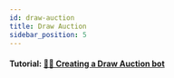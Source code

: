 ```yaml
---
id: draw-auction
title: Draw Auction
sidebar_position: 5
---
```


#### **Tutorial:** [👨‍⚖️ Creating a Draw Auction bot](https://mirror.xyz/chuckbergeron-g9.eth/1o-d_ScnJ8F0cer5SRmILMSPxTCn4vlWgN7fkU4FD4o)